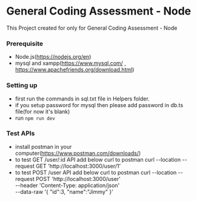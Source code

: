 # General Coding Assessment - Node

This Project created for only for General Coding Assessment - Node

### Prerequisite

- Node.js(https://nodejs.org/en)
- mysql and xampp(https://www.mysql.com/ , https://www.apachefriends.org/download.html)

### Setting up

- first run the commands in sql.txt file in Helpers folder.
- if you setup password for mysql then please add password in db.ts file(for now it's blank)
- run `npm run dev`

### Test APIs

- install postman in your computer(https://www.postman.com/downloads/)
- to test GET /user/:id API add below curl to postman
  curl --location --request GET 'http://localhost:3000/user/1'
- to test POST /user API add below curl to postman
  curl --location --request POST 'http://localhost:3000/user' \
   --header 'Content-Type: application/json' \
   --data-raw '{
  "id":3,
  "name":"Jimmy"
  }'
